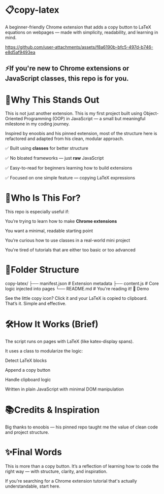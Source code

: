# 📋copy-latex 

A beginner-friendly Chrome extension that adds a copy button to LaTeX equations on webpages — made with simplicity, readability, and learning in mind.

https://github.com/user-attachments/assets/f8a6190b-bfc5-497d-b746-e8d5af9493ea

## ⚡️If you're new to Chrome extensions or JavaScript classes, this repo is for you.

# 🌟Why This Stands Out
This is not just another extension. This is my first project built using Object-Oriented Programming (OOP) in JavaScript — a small but meaningful milestone in my coding journey.

Inspired by enoobis and his pinned extension, most of the structure here is refactored and adapted from his clean, modular approach.

✅ Built using **classes** for better structure

✅ No bloated frameworks — just **raw** JavaScript 

✅ Easy-to-read for beginners learning how to build extensions 

✅ Focused on one simple feature — copying LaTeX expressions 

# 🧠Who Is This For?
This repo is especially useful if:

You’re trying to learn how to make **Chrome extensions**

You want a minimal, readable starting point

You’re curious how to use classes in a real-world mini project

You're tired of tutorials that are either too basic or too advanced

# 📁Folder Structure
copy-latex/
├── manifest.json         # Extension metadata
├── content.js            # Core logic injected into pages
└── README.md             # You're reading it!
📸 Demo


See the little copy icon? Click it and your LaTeX is copied to clipboard. That’s it. Simple and effective.

# 🛠How It Works (Brief)
The script runs on pages with LaTeX (like katex-display spans).

It uses a class to modularize the logic:

Detect LaTeX blocks

Append a copy button

Handle clipboard logic

Written in plain JavaScript with minimal DOM manipulation

# 📚Credits & Inspiration
Big thanks to enoobis — his pinned repo taught me the value of clean code and project structure.

# ✨Final Words
This is more than a copy button. It’s a reflection of learning how to code the right way — with structure, clarity, and inspiration.

If you're searching for a Chrome extension tutorial that's actually understandable, start here.

